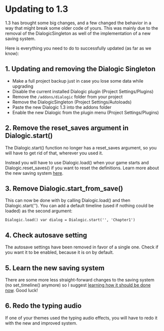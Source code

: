 # Updating to 1.3

1.3 has brought some big changes, and a few changed the behavior in a way that might break some older code of yours. 
This was mainly due to the removal of the DialogicSingleton as well of the implementation of a new saving system.

Here is everything you need to do to successfully updated (as far as we know):

## 1. Updating and removing the Dialogic Singleton
- Make a full project backup just in case you lose some data while upgrading
- Disable the current installed Dialogic plugin (Project Settings/Plugins)
- Remove the `/addons/dialogic` folder from your project
- Remove the DialogicSingleton (Project Settings/Autoloads)
- Paste the new Dialogic 1.3 into the addons folder
- Enable the new Dialogic from the plugin menu (Project Settings/Plugins)

## 2. Remove the reset_saves argument in Dialogic.start()
The Dialogic.start() function no longer has a reset_saves argument, so you will have to get rid of that, wherever you used it.

Instead you will have to use Dialogic.load() when your game starts and Dialogic.reset_saves() if you want to reset the definitions. Learn more about the new saving system [here](./Saving.md).

## 3. Remove Dialogic.start_from_save()
This can now be done with by calling Dialogic.load() and then Dialogic.start('').
You can add a default timeline (used if nothing could be loaded) as the second argument:

`
Dialogic.load()
var dialog = Dialogic.start('', 'Chapter1')
`

## 4. Check autosave setting
The autosave settings have been removed in favor of a single one. Check if you want it to be enabled, because it is on by default.

## 5. Learn the new saving system
There are some more less straight-forward changes to the saving system (no set_timeline() anymore) so I suggest [learning how it should be done now](./Saving.md). Good luck!

## 6. Redo the typing audio
If one of your themes used the typing audio effects, you will have to redo it with the new and improved system.
